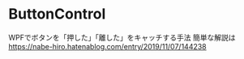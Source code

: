 # ButtonControl
WPFでボタンを「押した」「離した」をキャッチする手法
簡単な解説は
https://nabe-hiro.hatenablog.com/entry/2019/11/07/144238
